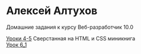 # Алексей Алтухов
Домашние задания к курсу Веб-разработчик 10.0

[Уроки 4-5](https://alexeyaltukhov.github.io/Lesson_4-5/ "MiniCoffeeBook") Сверстанная на HTML и CSS миникнига  
[Урок 6_1](https://alexeyaltukhov.github.io/Lesson_6_1/ "MiniCoffeeBook")
